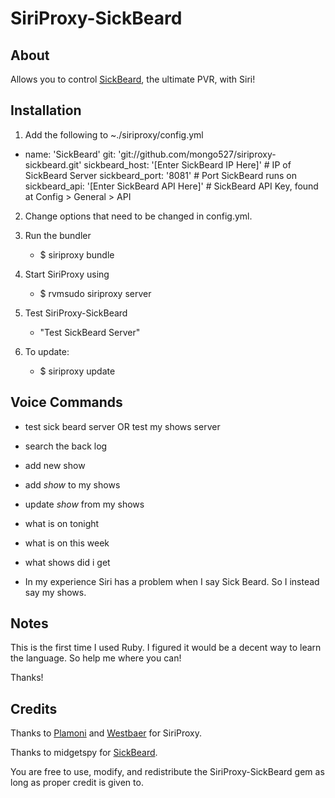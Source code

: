 SiriProxy-SickBeard
==

About
--

Allows you to control [SickBeard](http://sickbeard.com), the ultimate PVR, with Siri!

Installation
--

1. Add the following to ~./siriproxy/config.yml

  - name: 'SickBeard'
      git: 'git://github.com/mongo527/siriproxy-sickbeard.git'
      sickbeard_host: '[Enter SickBeard IP Here]' # IP of SickBeard Server
      sickbeard_port: '8081' # Port SickBeard runs on
      sickbeard_api: '[Enter SickBeard API Here]' # SickBeard API Key, found at Config > General > API

2. Change options that need to be changed in config.yml.

3. Run the bundler
	- $ siriproxy bundle

4. Start SiriProxy using 
	- $ rvmsudo siriproxy server

5. Test SiriProxy-SickBeard
	- "Test SickBeard Server"

6. To update:
	- $ siriproxy update

Voice Commands
--

+ test sick beard server OR test my shows server
+ search the back log
+ add new show
+ add *show* to my shows
+ update *show* from my shows
+ what is on tonight
+ what is on this week
+ what shows did i get

+ In my experience Siri has a problem when I say Sick Beard. So I instead say my shows.

Notes
--

This is the first time I used Ruby. I figured it would be a decent way to learn the language. So help me where you can! 

Thanks!

Credits
--

Thanks to [Plamoni](https://github.com/plamoni/SiriProxy) and [Westbaer](https://github.com/westbaer/SiriProxy) for SiriProxy.

Thanks to midgetspy for [SickBeard](http://sickbeard.com).

You are free to use, modify, and redistribute the SiriProxy-SickBeard gem as long as proper credit is given to.